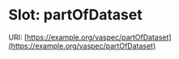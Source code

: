 # Slot: partOfDataset

URI: [https://example.org/vaspec/partOfDataset](https://example.org/vaspec/partOfDataset)